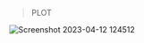 >PLOT

![Screenshot 2023-04-12 124512](https://user-images.githubusercontent.com/123290522/231381048-2d4c627b-deb8-4e73-bc1a-0182fecf7230.png)
